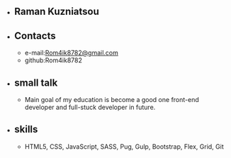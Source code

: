 - ## Raman Kuzniatsou
- ## Contacts
  - e-mail:Rom4ik8782@gmail.com
  - github:Rom4ik8782
- ## small talk
  - Main goal of my education is become a good one front-end developer and full-stuck developer in future.
- ## skills
  - HTML5, CSS, JavaScript, SASS, Pug, Gulp, Bootstrap, Flex, Grid, Git
